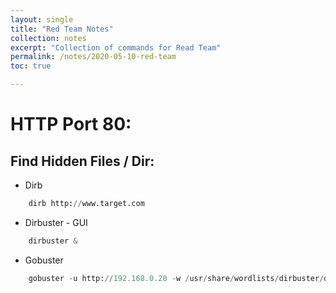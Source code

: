 ```yaml
---
layout: single
title: "Red Team Notes"
collection: notes
excerpt: "Collection of commands for Read Team"
permalink: /notes/2020-05-10-red-team
toc: true

---
```


# HTTP Port 80:

## Find Hidden Files / Dir:
* Dirb
```python
    dirb http://www.target.com
```
* Dirbuster - GUI
```python
    dirbuster &
```
* Gobuster
```python
    gobuster -u http://192.168.0.20 -w /usr/share/wordlists/dirbuster/directory-list-2.3-medium.txt 
```